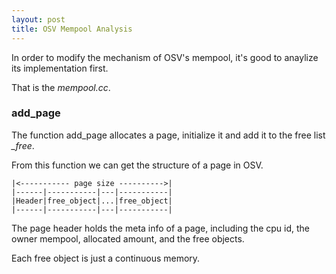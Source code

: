 ```yaml
---
layout: post
title: OSV Mempool Analysis 
---
```


In order to modify the mechanism of OSV's mempool, it's good to anaylize its implementation first.

That is the *mempool.cc*.

### add_page ###

The function add_page allocates a page, initialize it and add it to the free list *_free*.

From this function we can get the structure of a page in OSV.

	|<----------- page size ---------->|
	|------|-----------|---|-----------|
	|Header|free_object|...|free_object|
	|------|-----------|---|-----------|

The page header holds the meta info of a page, including the cpu id, the owner mempool, allocated amount, and the free objects.

Each free object is just a continuous memory.
